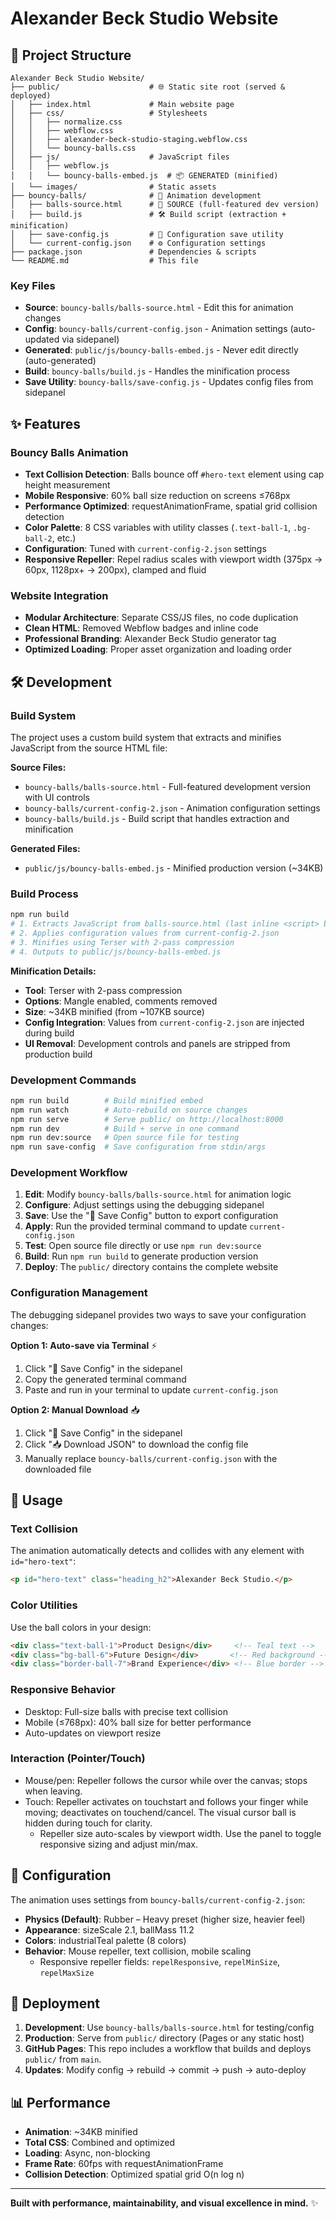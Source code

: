 # Alexander Beck Studio Website

## 🚀 Project Structure

```
Alexander Beck Studio Website/
├── public/                    # 🌐 Static site root (served & deployed)
│   ├── index.html             # Main website page
│   ├── css/                   # Stylesheets
│   │   ├── normalize.css
│   │   ├── webflow.css
│   │   ├── alexander-beck-studio-staging.webflow.css
│   │   └── bouncy-balls.css
│   ├── js/                    # JavaScript files
│   │   ├── webflow.js
│   │   └── bouncy-balls-embed.js  # 📦 GENERATED (minified)
│   └── images/                # Static assets
├── bouncy-balls/              # 🔧 Animation development
│   ├── balls-source.html      # 📝 SOURCE (full-featured dev version)
│   ├── build.js               # 🛠️ Build script (extraction + minification)
│   ├── save-config.js         # 💾 Configuration save utility
│   └── current-config.json    # ⚙️ Configuration settings
├── package.json               # Dependencies & scripts
└── README.md                  # This file
```

### **Key Files**
- **Source**: `bouncy-balls/balls-source.html` - Edit this for animation changes
- **Config**: `bouncy-balls/current-config.json` - Animation settings (auto-updated via sidepanel)
- **Generated**: `public/js/bouncy-balls-embed.js` - Never edit directly (auto-generated)
- **Build**: `bouncy-balls/build.js` - Handles the minification process
- **Save Utility**: `bouncy-balls/save-config.js` - Updates config files from sidepanel

## ✨ Features

### **Bouncy Balls Animation**
- **Text Collision Detection**: Balls bounce off `#hero-text` element using cap height measurement
- **Mobile Responsive**: 60% ball size reduction on screens ≤768px
- **Performance Optimized**: requestAnimationFrame, spatial grid collision detection
- **Color Palette**: 8 CSS variables with utility classes (`.text-ball-1`, `.bg-ball-2`, etc.)
- **Configuration**: Tuned with `current-config-2.json` settings
- **Responsive Repeller**: Repel radius scales with viewport width (375px → 60px, 1128px+ → 200px), clamped and fluid

### **Website Integration**
- **Modular Architecture**: Separate CSS/JS files, no code duplication
- **Clean HTML**: Removed Webflow badges and inline code
- **Professional Branding**: Alexander Beck Studio generator tag
- **Optimized Loading**: Proper asset organization and loading order

## 🛠️ Development

### **Build System**
The project uses a custom build system that extracts and minifies JavaScript from the source HTML file:

**Source Files:**
- `bouncy-balls/balls-source.html` - Full-featured development version with UI controls
- `bouncy-balls/current-config-2.json` - Animation configuration settings
- `bouncy-balls/build.js` - Build script that handles extraction and minification

**Generated Files:**
- `public/js/bouncy-balls-embed.js` - Minified production version (~34KB)

### **Build Process**
```bash
npm run build
# 1. Extracts JavaScript from balls-source.html (last inline <script> block)
# 2. Applies configuration values from current-config-2.json
# 3. Minifies using Terser with 2-pass compression
# 4. Outputs to public/js/bouncy-balls-embed.js
```

**Minification Details:**
- **Tool**: Terser with 2-pass compression
- **Options**: Mangle enabled, comments removed
- **Size**: ~34KB minified (from ~107KB source)
- **Config Integration**: Values from `current-config-2.json` are injected during build
- **UI Removal**: Development controls and panels are stripped from production build

### **Development Commands**
```bash
npm run build        # Build minified embed
npm run watch        # Auto-rebuild on source changes
npm run serve        # Serve public/ on http://localhost:8000
npm run dev          # Build + serve in one command
npm run dev:source   # Open source file for testing
npm run save-config  # Save configuration from stdin/args
```

### **Development Workflow**
1. **Edit**: Modify `bouncy-balls/balls-source.html` for animation logic
2. **Configure**: Adjust settings using the debugging sidepanel
3. **Save**: Use the "💾 Save Config" button to export configuration
4. **Apply**: Run the provided terminal command to update `current-config.json`
5. **Test**: Open source file directly or use `npm run dev:source`
6. **Build**: Run `npm run build` to generate production version
7. **Deploy**: The `public/` directory contains the complete website

### **Configuration Management**
The debugging sidepanel provides two ways to save your configuration changes:

**Option 1: Auto-save via Terminal** ⚡
1. Click "💾 Save Config" in the sidepanel
2. Copy the generated terminal command
3. Paste and run in your terminal to update `current-config.json`

**Option 2: Manual Download** 📥
1. Click "💾 Save Config" in the sidepanel  
2. Click "📥 Download JSON" to download the config file
3. Manually replace `bouncy-balls/current-config.json` with the downloaded file

## 📱 Usage

### **Text Collision**
The animation automatically detects and collides with any element with `id="hero-text"`:

```html
<p id="hero-text" class="heading_h2">Alexander Beck Studio.</p>
```

### **Color Utilities**
Use the ball colors in your design:

```html
<div class="text-ball-1">Product Design</div>     <!-- Teal text -->
<div class="bg-ball-6">Future Design</div>       <!-- Red background -->
<div class="border-ball-7">Brand Experience</div> <!-- Blue border -->
```

### **Responsive Behavior**
- Desktop: Full-size balls with precise text collision
- Mobile (≤768px): 40% ball size for better performance
- Auto-updates on viewport resize

### **Interaction (Pointer/Touch)**
- Mouse/pen: Repeller follows the cursor while over the canvas; stops when leaving.
- Touch: Repeller activates on touchstart and follows your finger while moving; deactivates on touchend/cancel. The visual cursor ball is hidden during touch for clarity.
  - Repeller size auto-scales by viewport width. Use the panel to toggle responsive sizing and adjust min/max.

## 🎯 Configuration

The animation uses settings from `bouncy-balls/current-config-2.json`:
- **Physics (Default)**: Rubber – Heavy preset (higher size, heavier feel)
- **Appearance**: sizeScale 2.1, ballMass 11.2
- **Colors**: industrialTeal palette (8 colors)
- **Behavior**: Mouse repeller, text collision, mobile scaling
  - Responsive repeller fields: `repelResponsive`, `repelMinSize`, `repelMaxSize`

## 🚀 Deployment

1. **Development**: Use `bouncy-balls/balls-source.html` for testing/config
2. **Production**: Serve from `public/` directory (Pages or any static host)
3. **GitHub Pages**: This repo includes a workflow that builds and deploys `public/` from `main`.
4. **Updates**: Modify config → rebuild → commit → push → auto-deploy

## 📊 Performance

- **Animation**: ~34KB minified
- **Total CSS**: Combined and optimized
- **Loading**: Async, non-blocking
- **Frame Rate**: 60fps with requestAnimationFrame
- **Collision Detection**: Optimized spatial grid O(n log n)

---

**Built with performance, maintainability, and visual excellence in mind.** ✨
